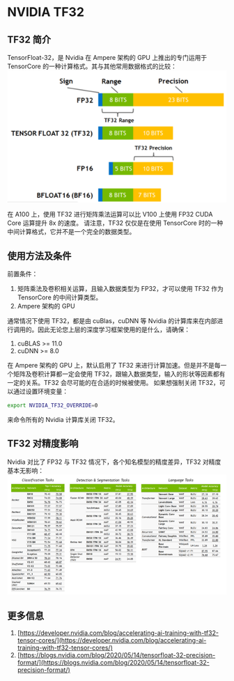 # NVIDIA TF32
## TF32 简介
TensorFloat-32，是 Nvidia 在 Ampere 架构的 GPU 上推出的专门运用于 TensorCore 的一种计算格式。其与其他常用数据格式的比较：
![img_1.png](NVIDIA-TF32/img_1.png)


在 A100 上，使用 TF32 进行矩阵乘法运算可以比 V100 上使用 FP32 CUDA Core 运算提升 8x 的速度。
请注意，TF32 仅仅是在使用 TensorCore 时的一种中间计算格式，它并不是一个完全的数据类型。
​

## 使用方法及条件
前置条件：

1. 矩阵乘法及卷积相关运算，且输入数据类型为 FP32，才可以使用 TF32 作为 TensorCore 的中间计算类型。
2. Ampere 架构的 GPU

通常情况下使用 TF32，都是由 cuBlas，cuDNN 等 Nvidia 的计算库来在内部进行调用的。因此无论您上层的深度学习框架使用的是什么，请确保：

1. cuBLAS >= 11.0
2. cuDNN >= 8.0



在 Ampere 架构的 GPU 上，默认启用了 TF32 来进行计算加速。但是并不是每一个矩阵及卷积计算都一定会使用 TF32，跟输入数据类型，输入的形状等因素都有一定的关系。TF32 会尽可能的在合适的时候被使用。
如果想强制关闭 TF32，可以通过设置环境变量：
```bash
export NVIDIA_TF32_OVERRIDE=0
```
来命令所有的 Nvidia 计算库关闭 TF32。
​

## TF32 对精度影响
Nvidia 对比了 FP32 与 TF32 情况下，各个知名模型的精度差异，TF32 对精度基本无影响：
![img_2.png](NVIDIA-TF32/img_2.png)

## 更多信息

1. [https://developer.nvidia.com/blog/accelerating-ai-training-with-tf32-tensor-cores/](https://developer.nvidia.com/blog/accelerating-ai-training-with-tf32-tensor-cores/)
1. [https://blogs.nvidia.com/blog/2020/05/14/tensorfloat-32-precision-format/](https://blogs.nvidia.com/blog/2020/05/14/tensorfloat-32-precision-format/)
